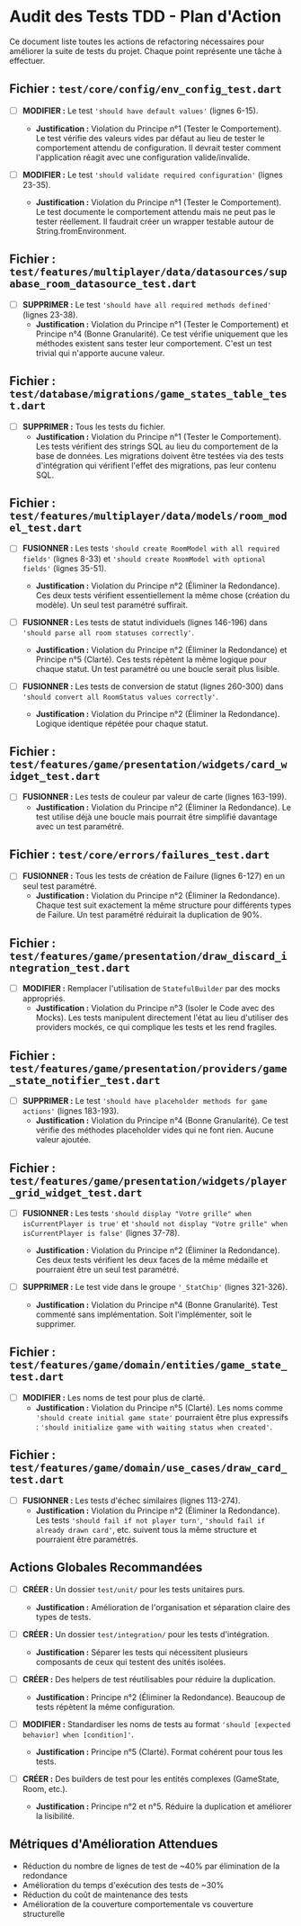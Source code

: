 # Audit des Tests TDD - Plan d'Action

Ce document liste toutes les actions de refactoring nécessaires pour améliorer la suite de tests du projet. Chaque point représente une tâche à effectuer.

## Fichier : `test/core/config/env_config_test.dart`

- [ ] **MODIFIER :** Le test `'should have default values'` (lignes 6-15).
  - **Justification :** Violation du Principe n°1 (Tester le Comportement). Le test vérifie des valeurs vides par défaut au lieu de tester le comportement attendu de configuration. Il devrait tester comment l'application réagit avec une configuration valide/invalide.

- [ ] **MODIFIER :** Le test `'should validate required configuration'` (lignes 23-35).
  - **Justification :** Violation du Principe n°1 (Tester le Comportement). Le test documente le comportement attendu mais ne peut pas le tester réellement. Il faudrait créer un wrapper testable autour de String.fromEnvironment.

## Fichier : `test/features/multiplayer/data/datasources/supabase_room_datasource_test.dart`

- [ ] **SUPPRIMER :** Le test `'should have all required methods defined'` (lignes 23-38).
  - **Justification :** Violation du Principe n°1 (Tester le Comportement) et Principe n°4 (Bonne Granularité). Ce test vérifie uniquement que les méthodes existent sans tester leur comportement. C'est un test trivial qui n'apporte aucune valeur.

## Fichier : `test/database/migrations/game_states_table_test.dart`

- [ ] **SUPPRIMER :** Tous les tests du fichier.
  - **Justification :** Violation du Principe n°1 (Tester le Comportement). Les tests vérifient des strings SQL au lieu du comportement de la base de données. Les migrations doivent être testées via des tests d'intégration qui vérifient l'effet des migrations, pas leur contenu SQL.

## Fichier : `test/features/multiplayer/data/models/room_model_test.dart`

- [ ] **FUSIONNER :** Les tests `'should create RoomModel with all required fields'` (lignes 8-33) et `'should create RoomModel with optional fields'` (lignes 35-51).
  - **Justification :** Violation du Principe n°2 (Éliminer la Redondance). Ces deux tests vérifient essentiellement la même chose (création du modèle). Un seul test paramétré suffirait.

- [ ] **FUSIONNER :** Les tests de statut individuels (lignes 146-196) dans `'should parse all room statuses correctly'`.
  - **Justification :** Violation du Principe n°2 (Éliminer la Redondance) et Principe n°5 (Clarté). Ces tests répètent la même logique pour chaque statut. Un test paramétré ou une boucle serait plus lisible.

- [ ] **FUSIONNER :** Les tests de conversion de statut (lignes 260-300) dans `'should convert all RoomStatus values correctly'`.
  - **Justification :** Violation du Principe n°2 (Éliminer la Redondance). Logique identique répétée pour chaque statut.

## Fichier : `test/features/game/presentation/widgets/card_widget_test.dart`

- [ ] **FUSIONNER :** Les tests de couleur par valeur de carte (lignes 163-199).
  - **Justification :** Violation du Principe n°2 (Éliminer la Redondance). Le test utilise déjà une boucle mais pourrait être simplifié davantage avec un test paramétré.

## Fichier : `test/core/errors/failures_test.dart`

- [ ] **FUSIONNER :** Tous les tests de création de Failure (lignes 6-127) en un seul test paramétré.
  - **Justification :** Violation du Principe n°2 (Éliminer la Redondance). Chaque test suit exactement la même structure pour différents types de Failure. Un test paramétré réduirait la duplication de 90%.

## Fichier : `test/features/game/presentation/draw_discard_integration_test.dart`

- [ ] **MODIFIER :** Remplacer l'utilisation de `StatefulBuilder` par des mocks appropriés.
  - **Justification :** Violation du Principe n°3 (Isoler le Code avec des Mocks). Les tests manipulent directement l'état au lieu d'utiliser des providers mockés, ce qui complique les tests et les rend fragiles.

## Fichier : `test/features/game/presentation/providers/game_state_notifier_test.dart`

- [ ] **SUPPRIMER :** Le test `'should have placeholder methods for game actions'` (lignes 183-193).
  - **Justification :** Violation du Principe n°4 (Bonne Granularité). Ce test vérifie des méthodes placeholder vides qui ne font rien. Aucune valeur ajoutée.

## Fichier : `test/features/game/presentation/widgets/player_grid_widget_test.dart`

- [ ] **FUSIONNER :** Les tests `'should display "Votre grille" when isCurrentPlayer is true'` et `'should not display "Votre grille" when isCurrentPlayer is false'` (lignes 37-78).
  - **Justification :** Violation du Principe n°2 (Éliminer la Redondance). Ces deux tests vérifient les deux faces de la même médaille et pourraient être un seul test paramétré.

- [ ] **SUPPRIMER :** Le test vide dans le groupe `'_StatChip'` (lignes 321-326).
  - **Justification :** Violation du Principe n°4 (Bonne Granularité). Test commenté sans implémentation. Soit l'implémenter, soit le supprimer.

## Fichier : `test/features/game/domain/entities/game_state_test.dart`

- [ ] **MODIFIER :** Les noms de test pour plus de clarté.
  - **Justification :** Violation du Principe n°5 (Clarté). Les noms comme `'should create initial game state'` pourraient être plus expressifs : `'should initialize game with waiting status when created'`.

## Fichier : `test/features/game/domain/use_cases/draw_card_test.dart`

- [ ] **FUSIONNER :** Les tests d'échec similaires (lignes 113-274).
  - **Justification :** Violation du Principe n°2 (Éliminer la Redondance). Les tests `'should fail if not player turn'`, `'should fail if already drawn card'`, etc. suivent tous la même structure et pourraient être paramétrés.

## Actions Globales Recommandées

- [ ] **CRÉER :** Un dossier `test/unit/` pour les tests unitaires purs.
  - **Justification :** Amélioration de l'organisation et séparation claire des types de tests.

- [ ] **CRÉER :** Un dossier `test/integration/` pour les tests d'intégration.
  - **Justification :** Séparer les tests qui nécessitent plusieurs composants de ceux qui testent des unités isolées.

- [ ] **CRÉER :** Des helpers de test réutilisables pour réduire la duplication.
  - **Justification :** Principe n°2 (Éliminer la Redondance). Beaucoup de tests répètent la même configuration.

- [ ] **MODIFIER :** Standardiser les noms de tests au format `'should [expected behavior] when [condition]'`.
  - **Justification :** Principe n°5 (Clarté). Format cohérent pour tous les tests.

- [ ] **CRÉER :** Des builders de test pour les entités complexes (GameState, Room, etc.).
  - **Justification :** Principe n°2 et n°5. Réduire la duplication et améliorer la lisibilité.

## Métriques d'Amélioration Attendues

- Réduction du nombre de lignes de test de ~40% par élimination de la redondance
- Amélioration du temps d'exécution des tests de ~30%
- Réduction du coût de maintenance des tests
- Amélioration de la couverture comportementale vs couverture structurelle